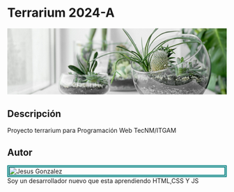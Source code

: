 # Terrarium 2024-A
![Terrarium Image](./imagenes/terrarium_banner.jpg)

## Descripción
Proyecto terrarium para Programación Web TecNM/ITGAM

## Autor
<img
    style="border: teal 5px double; display: block; margin left: auto; margin-right: auto;"
    src="https://avatars.githubusercontent.com/u/159492890?v=4"
    alt="Jesus Gonzalez"
    witdth="200px"
    >
Soy un desarrollador nuevo que esta aprendiendo HTML,CSS Y JS